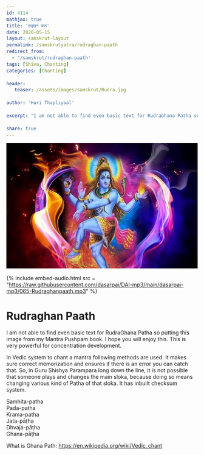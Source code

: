 ```yaml
---    
id: 4114    
mathjax: true    
title: 'रुद्रघन पाठ'    
date: 2020-05-15    
layout: samskrut-layout 
permalink: /samskrutyatra/rudraghan-paath
redirect_from: 
  - '/samskrut/rudraghan-paath'
tags: [Shiva, Chanting]
categories: [Chanting]
    
header:    
   teaser: /assets/images/samskrut/Rudra.jpg    
    
author: 'Hari Thapliyaal'    
    
excerpt: "I am not able to find even basic text for RudraGhana Patha so putting this image from my Mantra Pushpam book. I hope you will enjoy this. This is very powerful for concentration development"   
    
share: true    
---    
```

    
![](/assets/images/samskrut/Rudra.jpg)    
    
{% include embed-audio.html src = "https://raw.githubusercontent.com/dasarpai/DAI-mp3/main/dasarpai-mp3/065-Rudraghanpaath.mp3" %}     
    
# Rudraghan Paath    
I am not able to find even basic text for RudraGhana Patha so putting this image from my Mantra Pushpam book. I hope you will enjoy this. This is very powerful for concentration development.    
    
    
In Vedic system to chant a mantra following methods are used. It makes sure correct memorization and ensures if there is an error you can catch that. So, in Guru Shishya Parampara long down the line, it is not possible that someone plays and changes the main sloka, because doing so means changing various kind of Patha of that sloka. It has inbuilt checksum system.    
    
Samhita-patha    
Pada-patha    
Krama-patha    
Jata-pāṭha    
Dhvaja-pāṭha    
Ghana-pāṭha    
    
    
What is Ghana Path: https://en.wikipedia.org/wiki/Vedic_chant    
    
